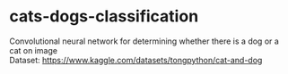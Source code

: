 # cats-dogs-classification
Convolutional neural network for determining whether there is a dog or a cat on image  
Dataset: https://www.kaggle.com/datasets/tongpython/cat-and-dog
